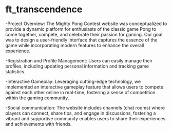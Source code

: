 # ft_transcendence
-Project Overview:
The Mighty Pong Contest website was conceptualized to provide a dynamic platform for enthusiasts of the classic game Pong to come together, compete, and celebrate their passion for gaming. Our goal was to design a user-friendly interface that captures the essence of the game while incorporating modern features to enhance the overall experience.

-Registration and Profile Management: Users can easily manage their profiles, including updating personal information and tracking game statistics.

-Interactive Gameplay: Leveraging cutting-edge technology, we implemented an interactive gameplay feature that allows users to compete against each other online in real-time, fostering a sense of competition within the gaming community.

-Social communication: The website includes channels (chat rooms) where players can connect, share tips, and engage in discussions, fostering a vibrant and supportive community enables users to share their experiences and achievements with friends.
